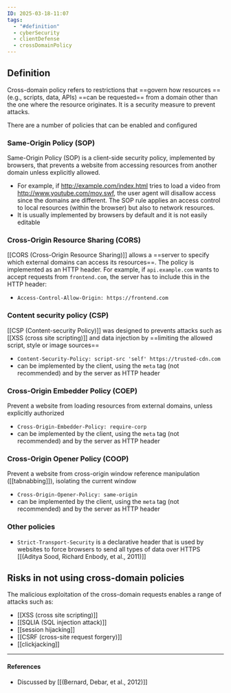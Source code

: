```yaml
---
ID: 2025-03-18-11:07
tags:
  - "#definition"
  - cyberSecurity
  - clientDefense
  - crossDomainPolicy
---
```

## Definition

Cross-domain policy refers to restrictions that ==govern how resources ==(e.g., scripts, data, APIs) ==can be requested== from a domain other than the one where the resource originates. It is a security measure to prevent attacks.

There are a number of policies that can be enabled and configured

### Same-Origin Policy (SOP)

Same-Origin Policy (SOP) is a client-side security policy, implemented by browsers, that prevents a website from accessing resources from another domain unless explicitly allowed.
- For example, if http://example.com/index.html tries to load a video from http://www.youtube.com/mov.swf, the user agent will disallow access since the domains are different. The SOP rule applies an access control to local resources (within the browser) but also to network resources.
- It is usually implemented by browsers by default and it is not easily editable

### Cross-Origin Resource Sharing (CORS)

[[CORS (Cross-Origin Resource Sharing)]] allows a ==server to specify which external domains can access its resources==. The policy is implemented as an HTTP header. For example, if `api.example.com` wants to accept requests from `frontend.com`, the server has to include this in the HTTP header:
- `Access-Control-Allow-Origin: https://frontend.com`

### Content security policy (CSP)

[[CSP (Content-security Policy)]] was designed to prevents attacks such as [[XSS (cross site scripting)]] and data injection by ==limiting the allowed script, style or image sources==
- `Content-Security-Policy: script-src 'self' https://trusted-cdn.com`
- can be implemented by the client, using the `meta` tag (not recommended) and by the server as HTTP header

### Cross-Origin Embedder Policy (COEP)

Prevent a website from loading resources from external domains, unless explicitly authorized
- `Cross-Origin-Embedder-Policy: require-corp`
- can be implemented by the client, using the `meta` tag (not recommended) and by the server as HTTP header

### Cross-Origin Opener Policy (COOP)

Prevent a website from cross-origin window reference manipulation ([[tabnabbing]]), isolating the current window
- `Cross-Origin-Opener-Policy: same-origin`
- can be implemented by the client, using the `meta` tag (not recommended) and by the server as HTTP header

### Other policies

- `Strict-Transport-Security` is a declarative header that is used by websites to force browsers to send all types of data over HTTPS [[(Aditya Sood, Richard Enbody, et al., 2011)]]

## Risks in not using cross-domain policies

The malicious exploitation of the cross-domain requests enables a range of attacks such as:
- [[XSS (cross site scripting)]]
- [[SQLIA (SQL injection attack)]]
- [[session hijacking]]
- [[CSRF (cross-site request forgery)]]
- [[clickjacking]]

---
#### References
- Discussed by [[(Bernard, Debar, et al., 2012)]]